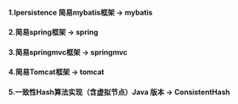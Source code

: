 #### 1.Ipersistence 简易mybatis框架 -> mybatis
#### 2.简易spring框架 -> spring
#### 3.简易springmvc框架 -> springmvc
#### 4.简易Tomcat框架 -> tomcat
#### 5.⼀致性Hash算法实现（含虚拟节点）Java 版本 -> ConsistentHash
